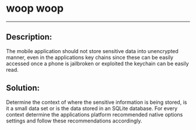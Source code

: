 # woop woop
-------

## Description:

The mobile application should not store sensitive data into unencrypted manner, even in
the applications key chains since these can be easily accessed once a phone is jailbroken 
or exploited the keychain can be easily read. 

## Solution:

Determine the context of where the sensitive information is being stored, is it a small 
data set or is the data stored in an SQLite database. For every context determine the 
applications platform recommended native options settings and follow these 
recommendations accordingly. 

 
